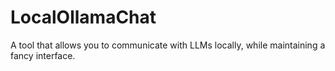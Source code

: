 # LocalOllamaChat
A tool that allows you to communicate with LLMs locally, while maintaining a fancy interface.
